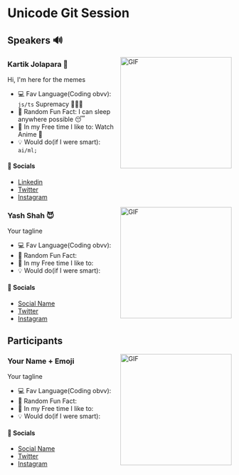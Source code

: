 # Unicode Git Session

## Speakers 🔊


<!-- INSERT a RANDOM Image/Gif -->
<img alt="GIF" align="right" height="250" src="https://media.tenor.com/DX9o8Spwg5wAAAAM/chopper-tonytony.gif">

<!-- Enter your NAME and a recent fav Emoji -->
### Kartik Jolapara 🫠
<!-- Enter a TAGLINE -->
Hi, I'm here for the memes
<!-- Enter the STUFF -->
- 💻 Fav Language(Coding obvv): `js/ts` Supremacy 🙏🏻🛐
- 🤔 Random Fun Fact: I can sleep anywhere possible 😴
- 🤩 In my Free time I like to: Watch Anime 🖤
- 💡 Would do(if I were smart): `ai/ml;`
#### 🔗 Socials 
- [Linkedin](https://www.linkedin.com/in/kartikjolapara)
- [Twitter](https://www.twitter.com/codingmickey)
- [Instagram](https://www.instagram.com/kartik.jolapara)


<!-- INSERT a RANDOM Image/Gif -->
<img alt="GIF" align="right" height="250" src="https://media.tenor.com/tCjTgmOJZYcAAAAM/zragon-infinity-yuji-itadori.gif">

<!-- Enter your NAME and a recent fav Emoji -->
### Yash Shah 😈
<!-- Enter a TAGLINE -->
Your tagline
<!-- Enter the STUFF -->
- 💻 Fav Language(Coding obvv): 
- 🤔 Random Fun Fact: 
- 🤩 In my Free time I like to: 
- 💡 Would do(if I were smart): 
#### 🔗 Socials 
- [Social Name](Link)
- [Twitter](https://www.twitter.com/codingmickey)
- [Instagram](https://www.instagram.com/kartik.jolapara)

## Participants

<!-- INSERT a RANDOM Image/Gif -->
<img alt="GIF" align="right" height="250" src="https://outofschool.club/wp-content/uploads/2015/02/insert-image-here.jpg">

<!-- Enter your NAME and a recent fav Emoji -->
### Your Name + Emoji
<!-- Enter a TAGLINE -->
Your tagline
<!-- Enter the STUFF -->
- 💻 Fav Language(Coding obvv): 
- 🤔 Random Fun Fact: 
- 🤩 In my Free time I like to: 
- 💡 Would do(if I were smart): 
#### 🔗 Socials 
- [Social Name](Link)
- [Twitter](https://www.twitter.com/codingmickey)
- [Instagram](https://www.instagram.com/kartik.jolapara)
